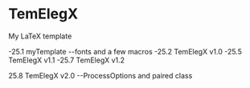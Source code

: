 # TemElegX
My LaTeX template

-25.1 myTemplate      --fonts and a few macros
-25.2 TemElegX v1.0
-25.5 TemElegX v1.1
-25.7 TemElegX v1.2

25.8 TemElegX v2.0   --ProcessOptions and paired class
